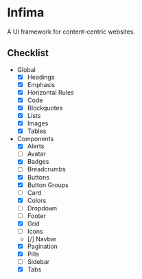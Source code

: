 # Infima

A UI framework for content-centric websites.

## Checklist

- Global
  - [x] Headings
  - [x] Emphasis
  - [x] Horizontal Rules
  - [x] Code
  - [x] Blockquotes
  - [x] Lists
  - [x] Images
  - [x] Tables
- Components
  - [x] Alerts
  - [ ] Avatar
  - [x] Badges
  - [ ] Breadcrumbs
  - [x] Buttons
  - [x] Button Groups
  - [ ] Card
  - [x] Colors
  - [ ] Dropdown
  - [ ] Footer
  - [x] Grid
  - [ ] Icons
  - [/] Navbar
  - [x] Pagination
  - [x] Pills
  - [ ] Sidebar
  - [x] Tabs
